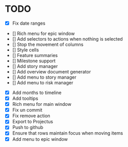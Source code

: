 # TODO

- [x] Fix date ranges
- [] Rich menu for epic window
- [] Add selectors to actions when nothing is selected
- [] Stop the movement of columns
- [] Style cells
- [] Feature summaries
- [] Milestone support
- [] Add story manager
- [] Add overview document generator
- [] Add menu to story manager
- [] Add menu to risk manager
- [x] Add months to timeline
- [x] Add tooltips
- [x] Rich menu for main window
- [x] Fix un commit
- [x] Fix remove action
- [x] Export to Projectus
- [x] Push to github 
- [x] Ensure that rows maintain focus when moving items
- [x] Add menu to epic window
